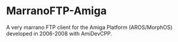 # MarranoFTP-Amiga
A very marrano FTP client for the Amiga Platform (AROS/MorphOS) developed in 2006-2008 with AmiDevCPP.
